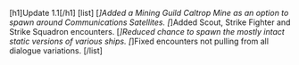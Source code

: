 [h1]Update 1.1[/h1]
[list]
[*]Added a Mining Guild Caltrop Mine as an option to spawn around Communications Satellites.
[*]Added Scout, Strike Fighter and Strike Squadron encounters.
[*]Reduced chance to spawn the mostly intact static versions of various ships.
[*]Fixed encounters not pulling from all dialogue variations.
[/list]
